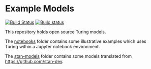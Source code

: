 # Example Models

[![Build Status](https://travis-ci.org/TuringLang/Turing-Examples.svg?branch=master)](https://travis-ci.org/TuringLang/Turing-Examples)
[![Build status](https://ci.appveyor.com/api/projects/status/rnirln8xpbbqrgh4?svg=true)](https://ci.appveyor.com/project/yebai/turing-examples)


This repository holds open source Turing models.

The [notebooks](notebooks/) folder contains some illustrative examples which uses Turing within a Jupyter notebook environment. 

The [stan-models](stan-models/) folder contains some models translated from https://github.com/stan-dev.
